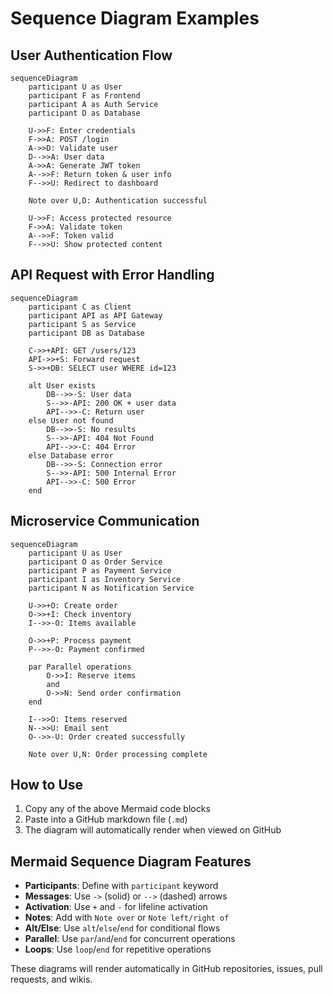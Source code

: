 # Sequence Diagram Examples

## User Authentication Flow

```mermaid
sequenceDiagram
    participant U as User
    participant F as Frontend
    participant A as Auth Service
    participant D as Database
    
    U->>F: Enter credentials
    F->>A: POST /login
    A->>D: Validate user
    D-->>A: User data
    A->>A: Generate JWT token
    A-->>F: Return token & user info
    F-->>U: Redirect to dashboard
    
    Note over U,D: Authentication successful
    
    U->>F: Access protected resource
    F->>A: Validate token
    A-->>F: Token valid
    F-->>U: Show protected content
```

## API Request with Error Handling

```mermaid
sequenceDiagram
    participant C as Client
    participant API as API Gateway
    participant S as Service
    participant DB as Database
    
    C->>+API: GET /users/123
    API->>+S: Forward request
    S->>+DB: SELECT user WHERE id=123
    
    alt User exists
        DB-->>-S: User data
        S-->>-API: 200 OK + user data
        API-->>-C: Return user
    else User not found
        DB-->>-S: No results
        S-->>-API: 404 Not Found
        API-->>-C: 404 Error
    else Database error
        DB-->>-S: Connection error
        S-->>-API: 500 Internal Error
        API-->>-C: 500 Error
    end
```

## Microservice Communication

```mermaid
sequenceDiagram
    participant U as User
    participant O as Order Service
    participant P as Payment Service
    participant I as Inventory Service
    participant N as Notification Service
    
    U->>+O: Create order
    O->>+I: Check inventory
    I-->>-O: Items available
    
    O->>+P: Process payment
    P-->>-O: Payment confirmed
    
    par Parallel operations
        O->>I: Reserve items
        and
        O->>N: Send order confirmation
    end
    
    I-->>O: Items reserved
    N-->>U: Email sent
    O-->>-U: Order created successfully
    
    Note over U,N: Order processing complete
```

## How to Use

1. Copy any of the above Mermaid code blocks
2. Paste into a GitHub markdown file (`.md`)
3. The diagram will automatically render when viewed on GitHub

## Mermaid Sequence Diagram Features

- **Participants**: Define with `participant` keyword
- **Messages**: Use `->` (solid) or `-->` (dashed) arrows
- **Activation**: Use `+` and `-` for lifeline activation
- **Notes**: Add with `Note over` or `Note left/right of`
- **Alt/Else**: Use `alt`/`else`/`end` for conditional flows
- **Parallel**: Use `par`/`and`/`end` for concurrent operations
- **Loops**: Use `loop`/`end` for repetitive operations

These diagrams will render automatically in GitHub repositories, issues, pull requests, and wikis.